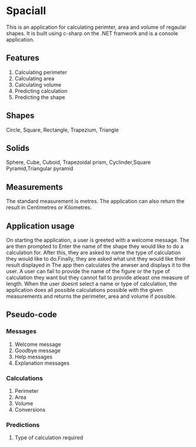 # Spaciall
This is an application for calculating perimter, area and volume of regaular shapes.
It is built using c-sharp on the .NET framwork and is  a console application.

## Features
1. Calculating perimeter 
2. Calculating area
3. Calculating volume
4. Predicting calculation
5. Predicting the shape

## Shapes
Circle, Square, Rectangle, Trapezium, Triangle

## Solids
Sphere, Cube, Cuboid, Trapezoidal prism, Cyclinder,Square Pyramid,Triangular pyramid

## Measurements
The standard measurement is metres. The application can also return the result in Centimetres or Kilometres.

## Application usage
On starting the application, a user is greeted with a welcome message.
The are then prompted to Enter the name of the shape they would like to do a calculation for. After this, they are asked to name the type of calculation they would like to do.Finally, they are asked what unit they would like their result displayed in The app then calculates the anwser and displays it to the user.
A user can fail to provide the name of the figure or the type of calculation they want but they cannot fail to provide atleast one measure of length. When the user doesnt select a name or type of calculation, the application does all possible calculations possible with the given measurements and returns the perimeter, area and volume if possible.

## Pseudo-code 

### Messages
1. Welcome message
2. Goodbye message
3. Help messages
4. Explanation messages



### Calculations
1. Perimeter
2. Area
3. Volume
4. Conversions


### Predictions
1. Type of calculation required